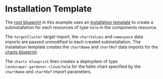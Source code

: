 # Installation Template

The [root blueprint](./blueprints/root/blueprint.yaml) in this example uses an [installation template](./blueprints/root/charts-subinst.yaml) to create a subinstallation for each
resources of type `helm` in the components resource.

The `targetCluster` target import, the `chartValues` and `namespace` data imports are passed unmodified to each created subinstallation.
The installation template creates the `chartName` and `chartRef` data imports for the [charts blueprint](./blueprints/charts/blueprint.yaml).

The `charts blueprint` then creates a deployitem of type `landscaper.gardener.cloud/helm` for the helm chart specified by the `chartName` and `chartRef` import parameters.
